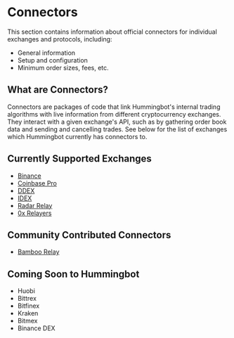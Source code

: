 # Connectors

This section contains information about official connectors for individual exchanges and protocols, including:

* General information
* Setup and configuration
* Minimum order sizes, fees, etc.

## What are Connectors?

Connectors are packages of code that link Hummingbot's internal trading algorithms with live information from different cryptocurrency exchanges. They interact with a given exchange's API, such as by gathering order book data and sending and cancelling trades. See below for the list of exchanges which Hummingbot currently has connectors to.

## Currently Supported Exchanges

* [Binance](/connectors/binance)
* [Coinbase Pro](/connectors/coinbase)
* [DDEX](/connectors/ddex)
* [IDEX](/connectors/IDEX)
* [Radar Relay](/connectors/radar-relay)
* [0x Relayers](/connectors/0x)

## Community Contributed Connectors

* [Bamboo Relay](https://bamboorelay.com)

## Coming Soon to Hummingbot

* Huobi
* Bittrex
* Bitfinex
* Kraken
* Bitmex
* Binance DEX
